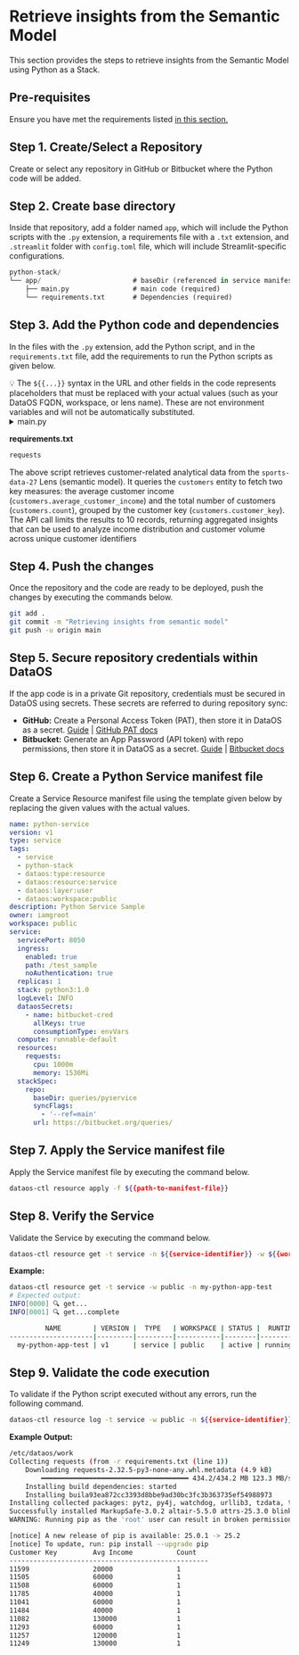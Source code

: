 # Retrieve insights from the Semantic Model
This section provides the steps to retrieve insights from the Semantic Model using Python as a Stack.

## Pre-requisites

Ensure you have met the requirements listed [in this section.](/resources/stacks/python/#pre-requisites) 

## Step 1. Create/Select a Repository

Create or select any repository in GitHub or Bitbucket where the Python code will be added.

## Step 2. Create base directory

Inside that repository, add a folder named `app`, which will include the Python scripts with the `.py` extension, a requirements file with a `.txt` extension, and `.streamlit` folder with `config.toml` file, which will include Streamlit-specific configurations.

```sql
python-stack/
└── app/                       # baseDir (referenced in service manifest)
    ├── main.py                # main code (required)
    └── requirements.txt       # Dependencies (required)
```

## Step 3. Add the Python code and dependencies

In the files with the `.py` extension, add the Python script, and in the `requirements.txt` file, add the requirements to run the Python scripts as given below.

<aside class="callout">
💡 The <code>${{...}}</code> syntax in the URL and other fields in the code represents placeholders that must be replaced with your actual values (such as your DataOS FQDN, workspace, or lens name). These are not environment variables and will not be automatically substituted.
</aside>

<details>
    <summary>main.py</summary>
    
    ```python
    import requests
    import json
    
    # API endpoint
    url = "https://${{dataos-fqdn}}/lens2/api/${{workspace}}:${{lens-name}}$/v2/load"
    
    # Replace with your actual API key
    api_key = "<api key here>"
    
    # Headers
    headers = {
    "Content-Type": "application/json",
    "Authorization": f"Bearer {api_key}"
    }
    
    # Payload
    payload = {
    "query": {
    "measures": [
    "customers.average_customer_income",
    "customers.count"
    ],
    "dimensions": [
    "customers.customer_key"
    ],
    "segments": [],
    "filters": [],
    "timeDimensions": [],
    "limit": 10,
    "offset": 0,
    "order": []
    }
    }
    
    # Make POST request
    response = requests.post(url, headers=headers, data=json.dumps(payload))
    
    # Handle response
    if response.status_code == 200:
    data = response.json()
    
    # Assuming API returns a "data" array with dimension + measure keys
    rows = data.get("data", [])
    
    if rows:
    print(f"{'Customer Key':<20} {'Avg Income':<20} {'Count':<10}")
    print("-" * 50)
    for row in rows:
    customer_key = row.get("customers.customer_key")
    avg_income = row.get("customers.average_customer_income")
    count = row.get("customers.count")
    
    print(f"{customer_key:<20} {avg_income:<20} {count:<10}")
    else:
    print("No data returned.")
    else:
    print("Error:", response.status_code, response.text)
    # main.py
    import os
    from app_ui import run_app  # Import the user's Streamlit app
    
    def main():
        # Check if already running inside Streamlit to avoid recursion
        if not os.getenv("IS_RUNNING_STREAMLIT"):
            os.environ["IS_RUNNING_STREAMLIT"] = "1"
            os.system(f"streamlit run {__file__}")
            return
    
        # Call the actual app function
        run_app()
    
    if __name__ == "__main__":
        main()
    ```
</details>
   
**requirements.txt**
    
```bash
requests
```
  
    

The above script retrieves customer-related analytical data from the `sports-data-27` Lens (semantic model). It queries the `customers` entity to fetch two key measures: the average customer income (`customers.average_customer_income`) and the total number of customers (`customers.count`), grouped by the customer key (`customers.customer_key`). The API call limits the results to 10 records, returning aggregated insights that can be used to analyze income distribution and customer volume across unique customer identifiers

## Step 4. Push the changes

Once the repository and the code are ready to be deployed, push the changes by executing the commands below.

```bash
git add .
git commit -m "Retrieving insights from semantic model"
git push -u origin main
```

## Step 5. Secure repository credentials within DataOS

If the app code is in a private Git repository, credentials must be secured in DataOS using secrets. These secrets are referred to during repository sync:

- **GitHub:** Create a Personal Access Token (PAT), then store it in DataOS as a secret. [Guide](/resources/instance_secret/repositories/git/) | [GitHub PAT docs](https://docs.github.com/en/authentication/keeping-your-account-and-data-secure/managing-your-personal-access-tokens#creating-a-personal-access-token-classic)
- **Bitbucket:** Generate an App Password (API token) with repo permissions, then store it in DataOS as a secret. [Guide](/resources/instance_secret/repositories/bitbucket/) | [Bitbucket docs](https://support.atlassian.com/bitbucket-cloud/docs/create-an-api-token/)

## Step 6. Create a Python Service manifest file

Create a Service Resource manifest file using the template given below by replacing the given values with the actual values.

```yaml
name: python-service
version: v1
type: service
tags:
  - service
  - python-stack
  - dataos:type:resource
  - dataos:resource:service
  - dataos:layer:user
  - dataos:workspace:public
description: Python Service Sample
owner: iamgroot
workspace: public
service:
  servicePort: 8050
  ingress:
    enabled: true
    path: /test_sample
    noAuthentication: true
  replicas: 1
  stack: python3:1.0
  logLevel: INFO
  dataosSecrets:
    - name: bitbucket-cred
      allKeys: true
      consumptionType: envVars
  compute: runnable-default
  resources:
    requests:
      cpu: 1000m
      memory: 1536Mi
  stackSpec:
    repo:
      baseDir: queries/pyservice
      syncFlags:
        - '--ref=main'
      url: https://bitbucket.org/queries/
```

## Step 7. Apply the Service manifest file

Apply the Service manifest file by executing the command below.

```bash
dataos-ctl resource apply -f ${{path-to-manifest-file}}
```

## Step 8. Verify the Service

Validate the Service by executing the command below.

```bash
dataos-ctl resource get -t service -n ${{service-identifier}} -w ${{workspace}}
```

**Example:**

```bash
dataos-ctl resource get -t service -w public -n my-python-app-test
# Expected output:
INFO[0000] 🔍 get...                                     
INFO[0001] 🔍 get...complete                             

         NAME        | VERSION |  TYPE   | WORKSPACE | STATUS |  RUNTIME  |    OWNER     
---------------------|---------|---------|-----------|--------|-----------|--------------
  my-python-app-test | v1      | service | public    | active | running:1 | iamgroot  

```

## Step 9. Validate the code execution

To validate if the Python script executed without any errors, run the following command.

```bash
dataos-ctl resource log -t service -w public -n ${{service-identifier}}
```

**Example Output:**
    
```bash
/etc/dataos/work
Collecting requests (from -r requirements.txt (line 1))
    Downloading requests-2.32.5-py3-none-any.whl.metadata (4.9 kB)
        ━━━━━━━━━━━━━━━━━━━━━━━━━━━━━━━━━━━━━ 434.2/434.2 MB 123.3 MB/s eta 0:00:00
    Installing build dependencies: started
    Installing buila93ea872cc3393d8bbe9ad30bc3fc3b363735ef54988973
Installing collected packages: pytz, py4j, watchdog, urllib3, tzdata, typing-extensions, tornado, toml, tenacity, smmap, six, rpds-py, pyspark, pyarrow, protobuf, pillow, packaging, numpy, narwhals, MarkupSafe, idna, click, charset_normalizer, certifi, cachetools, blinker, attrs, requests, referencing, python-dateutil, jinja2, gitdb, pyflare, pydeck, pandas, jsonschema-specifications, gitpython, jsonschema, altair, streamlit
Successfully installed MarkupSafe-3.0.2 altair-5.5.0 attrs-25.3.0 blinker-1.9.0 cachetools-5.5.2 certifi-2025.8.3 charset_normalizer-3.4.3 click-8.2.1 gitdb-4.0.12 gitpython-3.1.45 idna-3.10 jinja2-3.1.6 jsonschema-4.25.1 jsonschema-specifications-2025.9.1 narwhals-2.5.0 numpy-2.3.3 packaging-24.2 pandas-2.2.2 pillow-11.3.0 protobuf-6.32.1 py4j-0.10.9.9 pyarrow-21.0.0 pydeck-0.9.1 pyflare-1.1.5 pyspark-4.0.1 python-dateutil-2.9.0.post0 pytz-2025.2 referencing-0.36.2 requests-2.32.5 rpds-py-0.27.1 six-1.17.0 smmap-5.0.2 streamlit-1.45.0 tenacity-9.1.2 toml-0.10.2 tornado-6.5.2 typing-extensions-4.15.0 tzdata-2025.2 urllib3-2.5.0 watchdog-6.0.0
WARNING: Running pip as the 'root' user can result in broken permissions and conflicting behaviour with the system package manager, possibly rendering your system unusable. It is recommended to use a virtual environment instead: https://pip.pypa.io/warnings/venv. Use the --root-user-action option if you know what you are doing and want to suppress this warning.

[notice] A new release of pip is available: 25.0.1 -> 25.2
[notice] To update, run: pip install --upgrade pip
Customer Key         Avg Income           Count     
--------------------------------------------------
11599                20000                1         
11505                60000                1         
11508                60000                1         
11785                40000                1         
11041                60000                1         
11484                40000                1         
11082                130000               1         
11293                60000                1         
11257                120000               1         
11249                130000               1         

```

